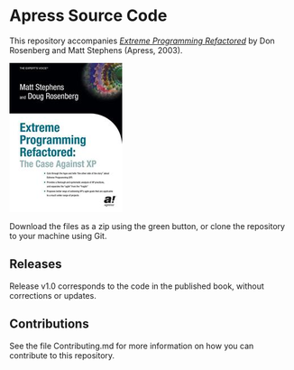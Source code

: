 # Apress Source Code

This repository accompanies [*Extreme Programming Refactored*](http://www.apress.com/9781590590966) by Don Rosenberg and Matt Stephens (Apress, 2003).

![Cover image](9781590590966.jpg)

Download the files as a zip using the green button, or clone the repository to your machine using Git.

## Releases

Release v1.0 corresponds to the code in the published book, without corrections or updates.

## Contributions

See the file Contributing.md for more information on how you can contribute to this repository.
